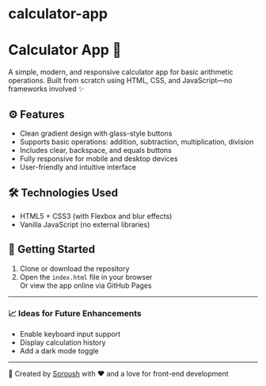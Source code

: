 # calculator-app
# Calculator App 🧮

A simple, modern, and responsive calculator app for basic arithmetic operations. Built from scratch using HTML, CSS, and JavaScript—no frameworks involved ✨



## ⚙️ Features
- Clean gradient design with glass-style buttons
- Supports basic operations: addition, subtraction, multiplication, division
- Includes clear, backspace, and equals buttons
- Fully responsive for mobile and desktop devices
- User-friendly and intuitive interface

## 🛠️ Technologies Used
- HTML5 + CSS3 (with Flexbox and blur effects)
- Vanilla JavaScript (no external libraries)



## 🚀 Getting Started
1. Clone or download the repository  
2. Open the `index.html` file in your browser  
Or view the app online via GitHub Pages

---

### 📈 Ideas for Future Enhancements
- Enable keyboard input support
- Display calculation history
- Add a dark mode toggle

---

📌 Created by [Soroush](https://github.com/SoroushX123) with ❤️ and a love for front-end development
